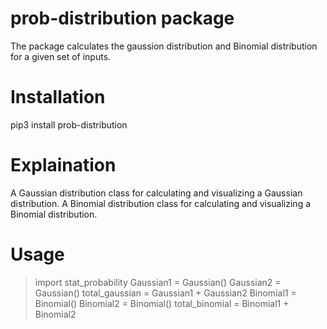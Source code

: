 # prob-distribution package

The package calculates the gaussion distribution and Binomial distribution for a given
set of inputs.

# Installation

pip3 install prob-distribution

# Explaination

A Gaussian distribution class for calculating and visualizing a Gaussian distribution.
A Binomial distribution class for calculating and visualizing a Binomial distribution.

# Usage

> import stat_probability
> Gaussian1 = Gaussian()
> Gaussian2 = Gaussian()
> total_gaussian = Gaussian1 + Gaussian2
> Binomial1 = Binomial()
> Binomial2 = Binomial()
> total_binomial = Binomial1 + Binomial2